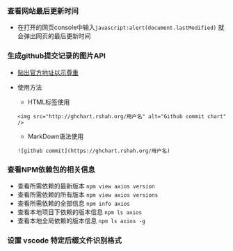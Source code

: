 ### 查看网站最后更新时间
* 在打开的网页console中输入`javascript:alert(document.lastModified)`
就会弹出网页的最后更新时间

### 生成github提交记录的图片API
* [贴出官方地址以示尊重](https://github.com/2016rshah/githubchart-api)
* 使用方法
	* HTML标签使用
	
	`<img src="http://ghchart.rshah.org/用户名" alt="Github commit chart" />`
	
	* MarkDown语法使用
	
	`![github commit](https://ghchart.rshah.org/用户名)`

### 查看NPM依赖包的相关信息
* 查看所需依赖的最新版本 `npm view axios version`
* 查看所需依赖的所有版本 `npm view axios versions`
* 查看所需依赖的全部信息 `npm info axios`
* 查看本地项目下依赖的版本信息 `npm ls axios`
* 查看本地全局依赖的版本信息 `npm ls axios -g`

### 设置 vscode 特定后缀文件识别格式